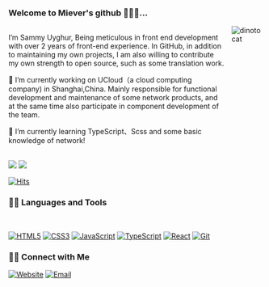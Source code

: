 ### Welcome to Miever's github 🎉🎉🎉...

<div style="display: flex;">
  <div style="margin-right: 12px">
    <p>
      I’m Sammy Uyghur, Being meticulous in front end development with over 2 years of front-end experience. In GitHub, in addition to maintaining my own projects, I am also willing to contribute my own strength to open source, such as some translation work.
    </p>
    <p>
      🔭 I’m currently working on UCloud（a cloud computing company) in Shanghai,China. Mainly responsible for functional development and maintenance of some network products, and at the same time also participate in component development of the team.
    </p>
    <p>
     🌱 I’m currently learning TypeScript、Scss and some basic knowledge of network!
    </p>
  </div>
  <div>
    <img src="https://octodex.github.com/images/dinotocat.png" alt="dinotocat" />
  </div>
</div>

<br>

<div>
  <img src="https://github-readme-stats.vercel.app/api/top-langs/?username=Miever1&show_icons=true&&theme=radical" />
  <img src="https://github-readme-stats.vercel.app/api?username=Miever1&count_private=true&show_icons=true&theme=radical&include_all_commits=true" />
</div>

[![Hits](https://hits.seeyoufarm.com/api/count/incr/badge.svg?url=https%3A%2F%2Fgithub.com%2FMiever1%2FMiever1%2F&count_bg=%23F03752&title_bg=%232B73AF&icon=codeigniter.svg&icon_color=%23E7E7E7&title=Visitor+Counts&edge_flat=false)](https://github.com/Miever1/)

### 👨‍💻 Languages and Tools

<br />

[![HTML5](https://img.shields.io/badge/-HTML5-E34F26?style=flat&logo=html5&logoColor=white&link=https://github.com/Miever1)](https://github.com/Miever1) 
[![CSS3](https://img.shields.io/badge/-CSS3-1572B6?style=flat&logo=css3&link=https://github.com/Miever1)](https://github.com/Miever1) 
[![JavaScript](https://img.shields.io/badge/-JavaScript-black?style=flat&logo=javascript&link=https://github.com/Miever1)](https://github.com/Miever1) 
[![TypeScript](https://img.shields.io/badge/-TypeScript-black?style=flat&logo=typescript&link=https://github.com/Miever1)](https://github.com/Miever1) 
[![React](https://img.shields.io/badge/-React-black?style=flat&logo=react&link=https://github.com/Miever1)](https://github.com/Miever1) 
[![Git](https://img.shields.io/badge/-Git-black?style=flat&logo=git&link=https://github.com/Miever1)](https://github.com/Miever1) 


### 🤝🏻 Connect with Me

<p>
<a href="https://miever.net" target="_blank"><img alt="Website" src="https://img.shields.io/badge/Website-https://miever.net-yellow?style=flat&logo=google-chrome&logoColor=red"></a>
<a href="mailto:miever1@163.com"><img alt="Email" src="https://img.shields.io/badge/Email-miever1@163.com-green?style=flat&logo=gmail&logoColor=violet"></a>
</p>

